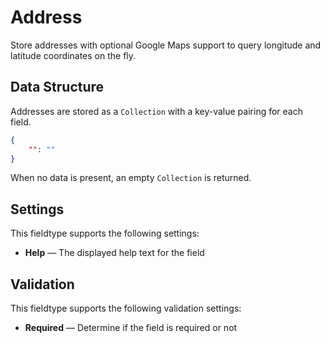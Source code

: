 # Address
Store addresses with optional Google Maps support to query longitude and latitude coordinates on the fly.

## Data Structure
Addresses are stored as a `Collection` with a key-value pairing for each field.

```json
{
    "": ""
}
```

When no data is present, an empty `Collection` is returned.

## Settings
This fieldtype supports the following settings:

- **Help** &mdash; The displayed help text for the field

## Validation
This fieldtype supports the following validation settings:

- **Required** &mdash; Determine if the field is required or not
